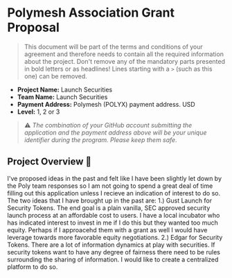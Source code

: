 # Polymesh Association Grant Proposal

> This document will be part of the terms and conditions of your agreement and therefore needs to contain all the required information about the project. Don't remove any of the mandatory parts presented in bold letters or as headlines! Lines starting with a `>` (such as this one) can be removed.
>

- **Project Name:** Launch Securities
- **Team Name:** Launch Securities
- **Payment Address:** Polymesh (POLYX) payment address. USD
- **Level:** 1, 2 or 3

> ⚠️ *The combination of your GitHub account submitting the application and the payment address above will be your unique identifier during the program. Please keep them safe.*

## Project Overview :page_facing_up:

I've proposed ideas in the past and felt like I have been slightly let down by the Poly team responses so I am not going to spend a great deal of time filling out this application unless I recieve an indication of interest to do so. The two ideas that I have brought up in the past are:
1.) Gust Launch for Security Tokens. The end goal is a plain vanilla, SEC approved security launch process at an affordable cost to users. I have a local incubator who has indicated interest to invest in me if I do this but they wanted too much equity. Perhaps if I approacehd them with a grant as well I would have leverage towards more favorable equity negotiations. 
2.) Edgar for Security Tokens. There are a lot of information dynamics at play with securities. If security tokens want to have any degree of fairness there need to be rules surrounding the sharing of information. I would like to create a centralized platform to do so.
